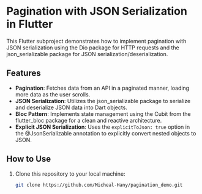 # Pagination with JSON Serialization in Flutter

This Flutter subproject demonstrates how to implement pagination with JSON serialization using the Dio package for HTTP requests and the json_serializable package for JSON serialization/deserialization.

## Features

- **Pagination**: Fetches data from an API in a paginated manner, loading more data as the user scrolls.
- **JSON Serialization**: Utilizes the json_serializable package to serialize and deserialize JSON data into Dart objects.
- **Bloc Pattern**: Implements state management using the Cubit from the flutter_bloc package for a clean and reactive architecture.
- **Explicit JSON Serialization**: Uses the `explicitToJson: true` option in the @JsonSerializable annotation to explicitly convert nested objects to JSON.

## How to Use

1. Clone this repository to your local machine:

   ```bash
   git clone https://github.com/Micheal-Hany/pagination_demo.git
